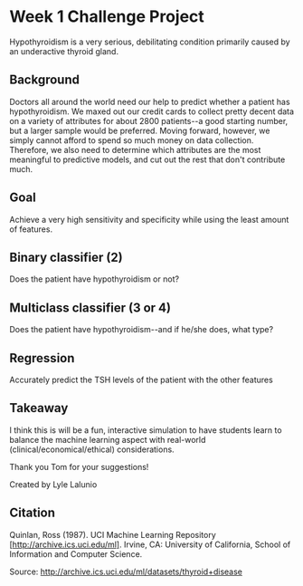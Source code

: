 # Week 1 Challenge Project
Hypothyroidism is a very serious, debilitating condition primarily caused by an underactive thyroid gland.

## Background
Doctors all around the world need our help to predict whether a patient has hypothyroidism. We maxed out our credit cards to collect pretty decent data on a variety of attributes for about 2800 patients--a good starting number, but a larger sample would be preferred. Moving forward, however, we simply cannot afford to spend so much money on data collection. Therefore, we also need to determine which attributes are the most meaningful to predictive models, and cut out the rest that don't contribute much.

## Goal
Achieve a very high sensitivity and specificity while using the least amount of features.

## Binary classifier (2)
Does the patient have hypothyroidism or not?

## Multiclass classifier (3 or 4)
Does the patient have hypothyroidism--and if he/she does, what type?

## Regression
Accurately predict the TSH levels of the patient with the other features

## Takeaway
I think this is will be a fun, interactive simulation to have students learn to balance the machine learning aspect with real-world (clinical/economical/ethical) considerations.

Thank you Tom for your suggestions!

Created by Lyle Lalunio

## Citation
Quinlan, Ross (1987). UCI Machine Learning Repository [http://archive.ics.uci.edu/ml]. Irvine, CA: University of California, School of Information and Computer Science.

Source: http://archive.ics.uci.edu/ml/datasets/thyroid+disease
